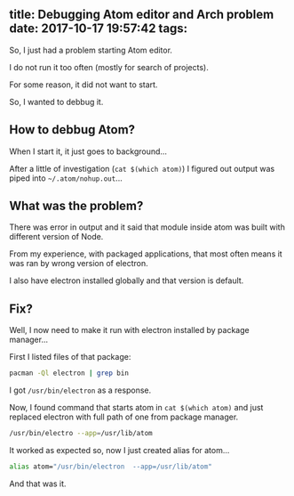 title: Debugging Atom editor and Arch problem
date: 2017-10-17 19:57:42
tags:
---

So, I just had a problem starting Atom editor. 

I do not run it too often (mostly for search of projects). 

For some reason, it did not want to start. 

So, I wanted to debbug it. 

## How to debbug Atom? 

When I start it, it just goes to background... 

After a little of investigation (``cat $(which atom)``) I figured out output was piped into ``~/.atom/nohup.out``...

## What was the problem? 

There was error in output and it said that module inside atom was built with different version of Node. 

From my experience, with packaged applications, that most often means it was ran by wrong version of electron. 

I also have electron installed globally and that version is default. 

## Fix? 

Well, I now need to make it run with electron installed by package manager... 

First I listed files of that package: 

```bash
pacman -Ql electron | grep bin
```

I got ``/usr/bin/electron`` as a response. 

Now, I found command that starts atom in ``cat $(which atom)`` and just replaced electron with full path of one from package manager. 

``` bash
/usr/bin/electro --app=/usr/lib/atom
```

It worked as expected so, now I just created alias for atom... 

```bash
alias atom="/usr/bin/electron  --app=/usr/lib/atom"
```

And that was it. 

